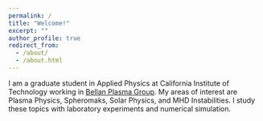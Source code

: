 ```yaml
---
permalink: /
title: "Welcome!"
excerpt: ""
author_profile: true
redirect_from: 
  - /about/
  - /about.html
---
```


I am a graduate student in Applied Physics at California Institute of Technology working in [Bellan Plasma Group](http://www.bellanplasmagroup.caltech.edu/ "Bellan Plasma Group"). 
My areas of interest are Plasma Physics, Spheromaks, Solar Physics, and MHD Instabilities. I study these topics with 
laboratory experiments and numerical simulation.